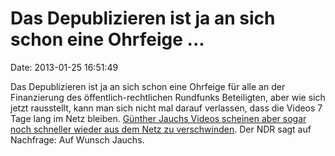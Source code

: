 Das Depublizieren ist ja an sich schon eine Ohrfeige \...
=========================================================

Date: 2013-01-25 16:51:49

Das Depublizieren ist ja an sich schon eine Ohrfeige für alle an der
Finanzierung des öffentlich-rechtlichen Rundfunks Beteiligten, aber wie
sich jetzt rausstellt, kann man sich nicht mal darauf verlassen, dass
die Videos 7 Tage lang im Netz bleiben. [Günther Jauchs Videos scheinen
aber sogar noch schneller wieder aus dem Netz zu
verschwinden](http://daniel-bouhs.de/2013/01/22/gunther-jauch-setzt-die-6-tage-regel-durch/).
Der NDR sagt auf Nachfrage: Auf Wunsch Jauchs.
